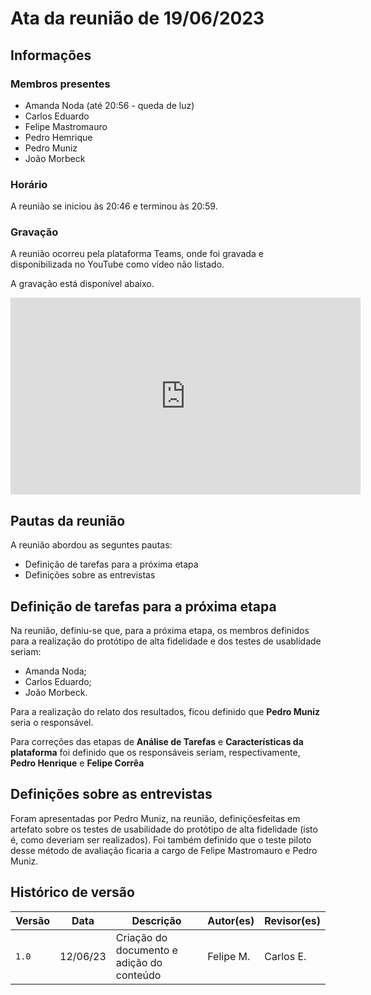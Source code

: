 # Ata da reunião de 19/06/2023

## Informações

### Membros presentes

-   Amanda Noda (até 20:56 - queda de luz)
-   Carlos Eduardo
-   Felipe Mastromauro
-   Pedro Hemrique
-   Pedro Muniz
-   João Morbeck

### Horário 

A reunião se iniciou às 20:46 e terminou às 20:59.

### Gravação

A reunião ocorreu pela plataforma Teams, onde foi gravada e disponibilizada no YouTube como vídeo não listado.

A gravação está disponível abaixo.

<iframe width="560" height="315" src="https://www.youtube.com/embed/-TXyzohQJH4" title="YouTube video player" frameborder="0" allow="accelerometer; autoplay; clipboard-write; encrypted-media; gyroscope; picture-in-picture; web-share" allowfullscreen></iframe>

## Pautas da reunião

A reunião abordou as seguntes pautas:

- Definição de tarefas para a próxima etapa
- Definições sobre as entrevistas

## Definição de tarefas para a próxima etapa

Na reunião, definiu-se que, para a próxima etapa, os membros definidos para a realização do protótipo de alta fidelidade e dos testes de usablidade seriam:

- Amanda Noda;
- Carlos Eduardo;
- João Morbeck.

Para a realização do relato dos resultados, ficou definido que **Pedro Muniz** seria o responsável. 

Para correções das etapas de **Análise de Tarefas** e **Características da plataforma** foi definido que os responsáveis seriam, respectivamente, **Pedro Henrique** e **Felipe Corrêa**

## Definições sobre as entrevistas

Foram apresentadas por Pedro Muniz, na reunião, definiçõesfeitas em artefato sobre os testes de usabilidade do protótipo de alta fidelidade (isto é, como deveriam ser realizados). Foi também definido que o teste piloto desse método de avaliação ficaria a cargo de Felipe Mastromauro e Pedro Muniz.


## Histórico de versão

| Versão | Data     | Descrição                                 | Autor(es) | Revisor(es) |
| ------ | -------- | ----------------------------------------- | --------- | ----------- |
| `1.0`  | 12/06/23 | Criação do documento e adição do conteúdo | Felipe M. | Carlos E.   |